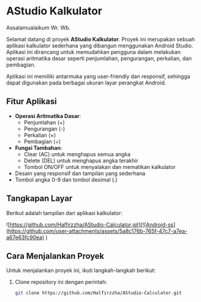 # AStudio Kalkulator

Assalamualaikum Wr. Wb.

Selamat datang di proyek **AStudio Kalkulator**. Proyek ini merupakan sebuah aplikasi kalkulator sederhana yang dibangun menggunakan Android Studio. Aplikasi ini dirancang untuk memudahkan pengguna dalam melakukan operasi aritmatika dasar seperti penjumlahan, pengurangan, perkalian, dan pembagian. 

Aplikasi ini memiliki antarmuka yang user-friendly dan responsif, sehingga dapat digunakan pada berbagai ukuran layar perangkat Android.

## Fitur Aplikasi

- **Operasi Aritmatika Dasar**:
  - Penjumlahan (+)
  - Pengurangan (-)
  - Perkalian (×)
  - Pembagian (÷)
- **Fungsi Tambahan**:
  - Clear (AC) untuk menghapus semua angka
  - Delete (DEL) untuk menghapus angka terakhir
  - Tombol ON/OFF untuk menyalakan dan mematikan kalkulator
- Desain yang responsif dan tampilan yang sederhana
- Tombol angka 0-9 dan tombol desimal (.)

## Tangkapan Layar

Berikut adalah tampilan dari aplikasi kalkulator:

![https://github.com/Halfirzzha/AStudio-Calculator.git](![Android-ss](https://github.com/user-attachments/assets/5a8c176b-765f-47c7-a7ea-a67e63fc90ea)
)

## Cara Menjalankan Proyek

Untuk menjalankan proyek ini, ikuti langkah-langkah berikut:

1. Clone repository ini dengan perintah:
   ```bash
   git clone https://github.com/Halfirzzha/AStudio-Calculator.git
